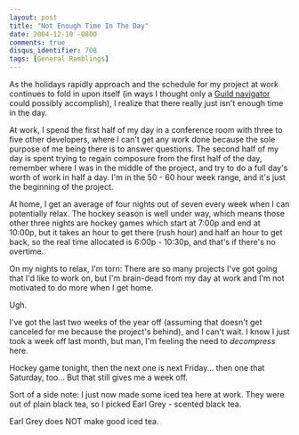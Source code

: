 ```yaml
---
layout: post
title: "Not Enough Time In The Day"
date: 2004-12-10 -0800
comments: true
disqus_identifier: 708
tags: [General Ramblings]
---
```

As the holidays rapidly approach and the schedule for my project at work
continues to fold in upon itself (in ways I thought only a [Guild
navigator](http://en.wikipedia.org/wiki/Guild_navigator) could possibly
accomplish), I realize that there really just isn't enough time in the
day.
 
 At work, I spend the first half of my day in a conference room with
three to five other developers, where I can't get any work done because
the sole purpose of me being there is to answer questions. The second
half of my day is spent trying to regain composure from the first half
of the day, remember where I was in the middle of the project, and try
to do a full day's worth of work in half a day. I'm in the 50 - 60 hour
week range, and it's just the beginning of the project.
 
 At home, I get an average of four nights out of seven every week when I
can potentially relax. The hockey season is well under way, which means
those other three nights are hockey games which start at 7:00p and end
at 10:00p, but it takes an hour to get there (rush hour) and half an
hour to get back, so the real time allocated is 6:00p - 10:30p, and
that's if there's no overtime.
 
 On my nights to relax, I'm torn: There are so many projects I've got
going that I'd like to work on, but I'm brain-dead from my day at work
and I'm not motivated to do more when I get home.
 
 Ugh.
 
 I've got the last two weeks of the year off (assuming that doesn't get
canceled for me because the project's behind), and I can't wait. I know
I just took a week off last month, but man, I'm feeling the need to
*decompress* here.
 
 Hockey game tonight, then the next one is next Friday... then one that
Saturday, too... But that still gives me a week off.
 
 Sort of a side note: I just now made some iced tea here at work. They
were out of plain black tea, so I picked Earl Grey - scented black tea.
 
 Earl Grey does NOT make good iced tea.
